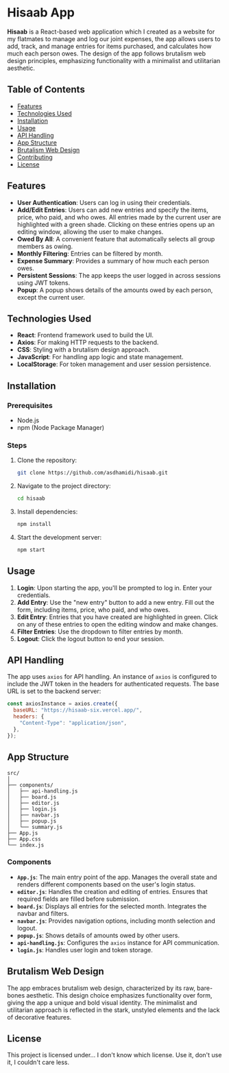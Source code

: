 # Hisaab App

**Hisaab** is a React-based web application which I created as a website for my flatmates to manage and log our joint expenses, the app allows users to add, track, and manage entries for items purchased, and calculates how much each person owes. The design of the app follows brutalism web design principles, emphasizing functionality with a minimalist and utilitarian aesthetic.

## Table of Contents

- [Features](#features)
- [Technologies Used](#technologies-used)
- [Installation](#installation)
- [Usage](#usage)
- [API Handling](#api-handling)
- [App Structure](#app-structure)
- [Brutalism Web Design](#brutalism-web-design)
- [Contributing](#contributing)
- [License](#license)

## Features

- **User Authentication**: Users can log in using their credentials.
- **Add/Edit Entries**: Users can add new entries and specify the items, price, who paid, and who owes. All entries made by the current user are highlighted with a green shade. Clicking on these entries opens up an editing window, allowing the user to make changes.
- **Owed By All**: A convenient feature that automatically selects all group members as owing.
- **Monthly Filtering**: Entries can be filtered by month.
- **Expense Summary**: Provides a summary of how much each person owes.
- **Persistent Sessions**: The app keeps the user logged in across sessions using JWT tokens.
- **Popup**: A popup shows details of the amounts owed by each person, except the current user.

## Technologies Used

- **React**: Frontend framework used to build the UI.
- **Axios**: For making HTTP requests to the backend.
- **CSS**: Styling with a brutalism design approach.
- **JavaScript**: For handling app logic and state management.
- **LocalStorage**: For token management and user session persistence.

## Installation

### Prerequisites

- Node.js
- npm (Node Package Manager)

### Steps

1. Clone the repository:
   ```sh
   git clone https://github.com/asdhamidi/hisaab.git
   ```
2. Navigate to the project directory:
   ```sh
   cd hisaab
   ```
3. Install dependencies:
   ```sh
   npm install
   ```
4. Start the development server:
   ```sh
   npm start
   ```

## Usage

1. **Login**: Upon starting the app, you'll be prompted to log in. Enter your credentials.
2. **Add Entry**: Use the "new entry" button to add a new entry. Fill out the form, including items, price, who paid, and who owes.
3. **Edit Entry**: Entries that you have created are highlighted in green. Click on any of these entries to open the editing window and make changes.
4. **Filter Entries**: Use the dropdown to filter entries by month.
5. **Logout**: Click the logout button to end your session.

## API Handling

The app uses `axios` for API handling. An instance of `axios` is configured to include the JWT token in the headers for authenticated requests. The base URL is set to the backend server:

```js
const axiosInstance = axios.create({
  baseURL: "https://hisaab-six.vercel.app/",
  headers: {
    "Content-Type": "application/json",
  },
});
```

## App Structure

```plaintext
src/
│
├── components/
│   ├── api-handling.js
│   ├── board.js
│   ├── editor.js
│   ├── login.js
│   ├── navbar.js
│   ├── popup.js
│   └── summary.js
├── App.js
├── App.css
└── index.js
```

### Components

- **`App.js`**: The main entry point of the app. Manages the overall state and renders different components based on the user's login status.
- **`editor.js`**: Handles the creation and editing of entries. Ensures that required fields are filled before submission.
- **`board.js`**: Displays all entries for the selected month. Integrates the navbar and filters.
- **`navbar.js`**: Provides navigation options, including month selection and logout.
- **`popup.js`**: Shows details of amounts owed by other users.
- **`api-handling.js`**: Configures the `axios` instance for API communication.
- **`login.js`**: Handles user login and token storage.

## Brutalism Web Design

The app embraces brutalism web design, characterized by its raw, bare-bones aesthetic. This design choice emphasizes functionality over form, giving the app a unique and bold visual identity. The minimalist and utilitarian approach is reflected in the stark, unstyled elements and the lack of decorative features.

## License
This project is licensed under... I don't know which license. Use it, don't use it, I couldn't care less.